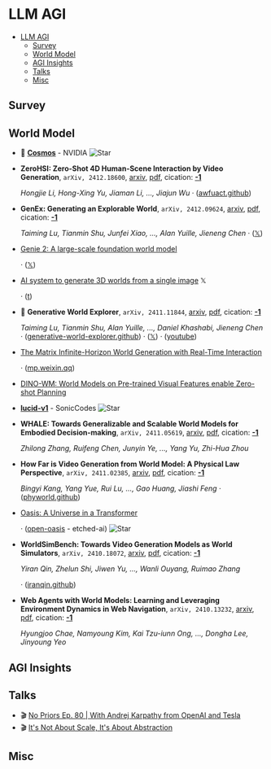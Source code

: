 # LLM AGI

- [LLM AGI](#llm-agi) 
  - [Survey](#survey)
  - [World Model](#world-model)
  - [AGI Insights](#agi-insights)
  - [Talks](#talks)
  - [Misc](#misc)


## Survey


## World Model

- 🌟 [**Cosmos**](https://github.com/NVIDIA/Cosmos) - NVIDIA ![Star](https://img.shields.io/github/stars/NVIDIA/Cosmos.svg?style=social&label=Star)
- **ZeroHSI: Zero-Shot 4D Human-Scene Interaction by Video Generation**, `arXiv, 2412.18600`, [arxiv](http://arxiv.org/abs/2412.18600v1), [pdf](http://arxiv.org/pdf/2412.18600v1.pdf), cication: [**-1**](None) 

	 *Hongjie Li, Hong-Xing Yu, Jiaman Li, ..., Jiajun Wu* · ([awfuact.github](https://awfuact.github.io/zerohsi/))
- **GenEx: Generating an Explorable World**, `arXiv, 2412.09624`, [arxiv](http://arxiv.org/abs/2412.09624v3), [pdf](http://arxiv.org/pdf/2412.09624v3.pdf), cication: [**-1**](None) 

	 *Taiming Lu, Tianmin Shu, Junfei Xiao, ..., Alan Yuille, Jieneng Chen* · ([𝕏](https://x.com/jieneng_chen/status/1868521544252830072?s=46&t=0K8BJ9zWR0CDK56td_JoRg))
- [Genie 2: A large-scale foundation world model](https://deepmind.google/discover/blog/genie-2-a-large-scale-foundation-world-model/) 

	 · ([𝕏](https://x.com/GoogleDeepMind/status/1864367798132039836))
- [AI system to generate 3D worlds from a single image](https://x.com/theworldlabs/status/1863617989549109328)  𝕏 

	 · ([t](https://t.co/ASD6ZHMwxI))
- 🌟 **Generative World Explorer**, `arXiv, 2411.11844`, [arxiv](http://arxiv.org/abs/2411.11844v2), [pdf](http://arxiv.org/pdf/2411.11844v2.pdf), cication: [**-1**](None) 

	 *Taiming Lu, Tianmin Shu, Alan Yuille, ..., Daniel Khashabi, Jieneng Chen* · ([generative-world-explorer.github](https://generative-world-explorer.github.io/)) · ([𝕏](https://x.com/jieneng_chen/status/1858754157697790210)) · ([youtube](https://www.youtube.com/watch?v=_1YMpI-oHWU&ab_channel=JienengChen))
- [The Matrix        Infinite-Horizon World Generation with Real-Time Interaction](https://thematrix1999.github.io/) 

	 · ([mp.weixin.qq](https://mp.weixin.qq.com/s?__biz=MzIzNjc1NzUzMw==&mid=2247760141&idx=4&sn=f6e815d57fcb6df68d7dfa2e9e7fedb0&chksm=e991229bca440619bccda5fdddf49c2ce501162db94bd203cdf32666ad56fc4318f5b1b0d8e7&scene=0&xtrack=1))
- [DINO-WM: World Models on Pre-trained                                   Visual Features enable Zero-shot Planning](https://dino-wm.github.io/) 
- [**lucid-v1**](https://github.com/SonicCodes/lucid-v1) - SonicCodes ![Star](https://img.shields.io/github/stars/SonicCodes/lucid-v1.svg?style=social&label=Star) 
- **WHALE: Towards Generalizable and Scalable World Models for Embodied 
  Decision-making**, `arXiv, 2411.05619`, [arxiv](http://arxiv.org/abs/2411.05619v1), [pdf](http://arxiv.org/pdf/2411.05619v1.pdf), cication: [**-1**](None) 

	 *Zhilong Zhang, Ruifeng Chen, Junyin Ye, ..., Yang Yu, Zhi-Hua Zhou*
- **How Far is Video Generation from World Model: A Physical Law Perspective**, `arXiv, 2411.02385`, [arxiv](http://arxiv.org/abs/2411.02385v1), [pdf](http://arxiv.org/pdf/2411.02385v1.pdf), cication: [**-1**](None) 

	 *Bingyi Kang, Yang Yue, Rui Lu, ..., Gao Huang, Jiashi Feng* · ([phyworld.github](https://phyworld.github.io/))
- [Oasis: A Universe in a Transformer](https://oasis-model.github.io/) 

	 · ([open-oasis](https://github.com/etched-ai/open-oasis) - etched-ai) ![Star](https://img.shields.io/github/stars/etched-ai/open-oasis.svg?style=social&label=Star)
- **WorldSimBench: Towards Video Generation Models as World Simulators**, `arXiv, 2410.18072`, [arxiv](http://arxiv.org/abs/2410.18072v1), [pdf](http://arxiv.org/pdf/2410.18072v1.pdf), cication: [**-1**](None) 

	 *Yiran Qin, Zhelun Shi, Jiwen Yu, ..., Wanli Ouyang, Ruimao Zhang*

	 · ([iranqin.github](https://iranqin.github.io/WorldSimBench.github.io))
- **Web Agents with World Models: Learning and Leveraging Environment 
  Dynamics in Web Navigation**, `arXiv, 2410.13232`, [arxiv](http://arxiv.org/abs/2410.13232v1), [pdf](http://arxiv.org/pdf/2410.13232v1.pdf), cication: [**-1**](None)

	 *Hyungjoo Chae, Namyoung Kim, Kai Tzu-iunn Ong, ..., Dongha Lee, Jinyoung Yeo*

## AGI Insights


## Talks

- :clapper: [No Priors Ep. 80 | With Andrej Karpathy from OpenAI and Tesla](https://www.youtube.com/) 
- :clapper: [It's Not About Scale, It's About Abstraction](https://www.youtube.com/watch?v=s7_NlkBwdj8) 

## Misc